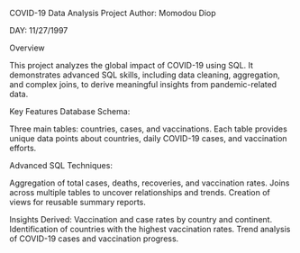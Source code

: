 COVID-19 Data Analysis Project
Author: Momodou Diop

DAY: 11/27/1997

Overview

This project analyzes the global impact of COVID-19 using SQL. It demonstrates advanced SQL skills, including data cleaning, aggregation, and complex joins, to derive meaningful insights from pandemic-related data.

Key Features
Database Schema:

Three main tables: countries, cases, and vaccinations.
Each table provides unique data points about countries, daily COVID-19 cases, and vaccination efforts.

Advanced SQL Techniques:

Aggregation of total cases, deaths, recoveries, and vaccination rates.
Joins across multiple tables to uncover relationships and trends.
Creation of views for reusable summary reports.

Insights Derived:
Vaccination and case rates by country and continent.
Identification of countries with the highest vaccination rates.
Trend analysis of COVID-19 cases and vaccination progress.
